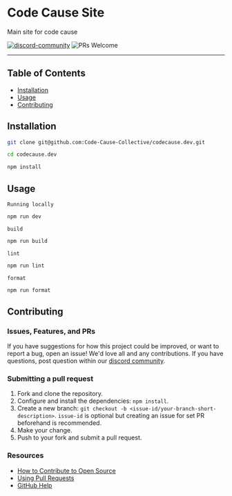 # Code Cause Site

Main site for code cause

<a href="https://discord.gg/HM5tZPhxg5"><img alt="discord-community" src="https://img.shields.io/badge/Join_Community-7289DA?style=flat&logo=discord&logoColor=white" /></a>
![PRs Welcome](https://img.shields.io/badge/PRs-welcome-blue.svg)

---

## Table of Contents

- [Installation](#installation)
- [Usage](#usage)
- [Contributing](#contributing)

## Installation

```bash
git clone git@github.com:Code-Cause-Collective/codecause.dev.git
```

```bash
cd codecause.dev
```

```bash
npm install
```

## Usage

`Running locally`

```bash
npm run dev
```

`build`

```bash
npm run build
```

`lint`

```bash
npm run lint
```

`format`

```bash
npm run format
```

## Contributing

### Issues, Features, and PRs

If you have suggestions for how this project could be improved, or want to report a bug, open an issue! We'd love all and any contributions. If you have questions, post question within our [discord community](https://discord.gg/HM5tZPhxg5).

### Submitting a pull request

1. Fork and clone the repository.
2. Configure and install the dependencies: `npm install`.
3. Create a new branch: `git checkout -b <issue-id/your-branch-short-description>`. `issue-id` is optional but creating an issue for set PR beforehand is recommended.
4. Make your change.
5. Push to your fork and submit a pull request.

### Resources

- [How to Contribute to Open Source](https://opensource.guide/how-to-contribute/)
- [Using Pull Requests](https://help.github.com/articles/about-pull-requests/)
- [GitHub Help](https://help.github.com)
